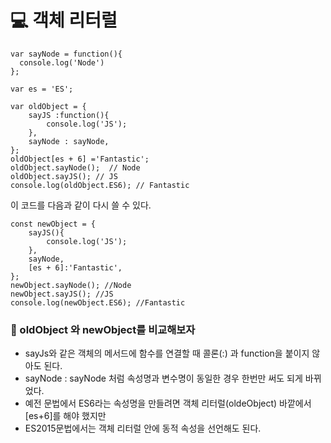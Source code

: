 
# 💻 객체 리터럴

```
var sayNode = function(){
  console.log('Node')
};

var es = 'ES';

var oldObject = {
    sayJS :function(){
        console.log('JS');
    },
    sayNode : sayNode,
};
oldObject[es + 6] ='Fantastic';
oldObject.sayNode();  // Node
oldObject.sayJS(); // JS
console.log(oldObject.ES6); // Fantastic
```
이 코드를 다음과 같이 다시 쓸 수 있다.

```
const newObject = {
    sayJS(){
        console.log('JS');
    },
    sayNode,
    [es + 6]:'Fantastic',
};
newObject.sayNode(); //Node
newObject.sayJS(); //JS
console.log(newObject.ES6); //Fantastic
```

### 📌 oldObject 와 newObject를 비교해보자 
- sayJs와 같은 객체의 메서드에 함수를 연결할 때 콜론(:) 과 function을 붙이지 않아도 된다.
- sayNode : sayNode 처럼 속성명과 변수명이 동일한 경우 한번만 써도 되게 바뀌었다.
- 예전 문법에서 ES6라는 속성명을 만들려면 객체 리터럴(oldeObject) 바깥에서 [es+6]를 해야 했지만
- ES2015문법에서는 객체 리터럴 안에 동적 속성을 선언해도 된다.

